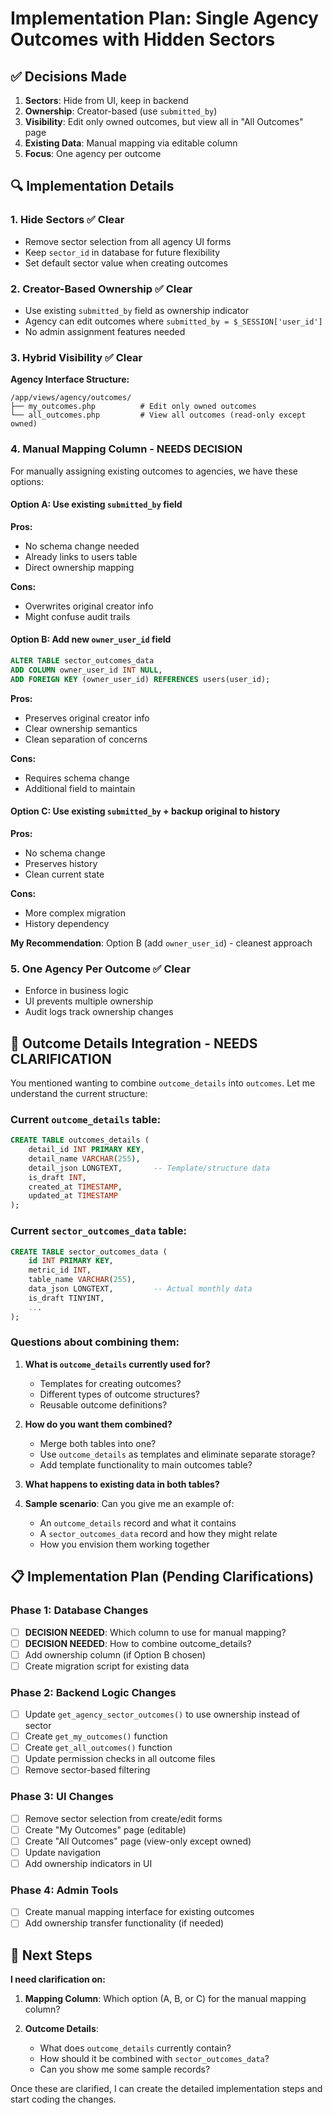 # Implementation Plan: Single Agency Outcomes with Hidden Sectors

## ✅ Decisions Made

1. **Sectors**: Hide from UI, keep in backend
2. **Ownership**: Creator-based (use `submitted_by`)
3. **Visibility**: Edit only owned outcomes, but view all in "All Outcomes" page
4. **Existing Data**: Manual mapping via editable column
5. **Focus**: One agency per outcome

## 🔍 Implementation Details

### 1. Hide Sectors ✅ Clear
- Remove sector selection from all agency UI forms
- Keep `sector_id` in database for future flexibility
- Set default sector value when creating outcomes

### 2. Creator-Based Ownership ✅ Clear
- Use existing `submitted_by` field as ownership indicator
- Agency can edit outcomes where `submitted_by = $_SESSION['user_id']`
- No admin assignment features needed

### 3. Hybrid Visibility ✅ Clear
**Agency Interface Structure:**
```
/app/views/agency/outcomes/
├── my_outcomes.php          # Edit only owned outcomes
└── all_outcomes.php         # View all outcomes (read-only except owned)
```

### 4. Manual Mapping Column - **NEEDS DECISION**

For manually assigning existing outcomes to agencies, we have these options:

#### Option A: Use existing `submitted_by` field
**Pros:** 
- No schema change needed
- Already links to users table
- Direct ownership mapping

**Cons:** 
- Overwrites original creator info
- Might confuse audit trails

#### Option B: Add new `owner_user_id` field
```sql
ALTER TABLE sector_outcomes_data 
ADD COLUMN owner_user_id INT NULL,
ADD FOREIGN KEY (owner_user_id) REFERENCES users(user_id);
```
**Pros:**
- Preserves original creator info
- Clear ownership semantics
- Clean separation of concerns

**Cons:**
- Requires schema change
- Additional field to maintain

#### Option C: Use existing `submitted_by` + backup original to history
**Pros:**
- No schema change
- Preserves history
- Clean current state

**Cons:**
- More complex migration
- History dependency

**My Recommendation**: Option B (add `owner_user_id`) - cleanest approach

### 5. One Agency Per Outcome ✅ Clear
- Enforce in business logic
- UI prevents multiple ownership
- Audit logs track ownership changes

## 🤔 Outcome Details Integration - NEEDS CLARIFICATION

You mentioned wanting to combine `outcome_details` into `outcomes`. Let me understand the current structure:

### Current `outcome_details` table:
```sql
CREATE TABLE outcomes_details (
    detail_id INT PRIMARY KEY,
    detail_name VARCHAR(255),
    detail_json LONGTEXT,       -- Template/structure data
    is_draft INT,
    created_at TIMESTAMP,
    updated_at TIMESTAMP
);
```

### Current `sector_outcomes_data` table:
```sql
CREATE TABLE sector_outcomes_data (
    id INT PRIMARY KEY,
    metric_id INT,
    table_name VARCHAR(255),
    data_json LONGTEXT,         -- Actual monthly data
    is_draft TINYINT,
    ...
);
```

### **Questions about combining them:**

1. **What is `outcome_details` currently used for?**
   - Templates for creating outcomes?
   - Different types of outcome structures?
   - Reusable outcome definitions?

2. **How do you want them combined?**
   - Merge both tables into one?
   - Use `outcome_details` as templates and eliminate separate storage?
   - Add template functionality to main outcomes table?

3. **What happens to existing data in both tables?**

4. **Sample scenario**: Can you give me an example of:
   - An `outcome_details` record and what it contains
   - A `sector_outcomes_data` record and how they might relate
   - How you envision them working together

## 📋 Implementation Plan (Pending Clarifications)

### Phase 1: Database Changes
- [ ] **DECISION NEEDED**: Which column to use for manual mapping?
- [ ] **DECISION NEEDED**: How to combine outcome_details?
- [ ] Add ownership column (if Option B chosen)
- [ ] Create migration script for existing data

### Phase 2: Backend Logic Changes
- [ ] Update `get_agency_sector_outcomes()` to use ownership instead of sector
- [ ] Create `get_my_outcomes()` function
- [ ] Create `get_all_outcomes()` function  
- [ ] Update permission checks in all outcome files
- [ ] Remove sector-based filtering

### Phase 3: UI Changes
- [ ] Remove sector selection from create/edit forms
- [ ] Create "My Outcomes" page (editable)
- [ ] Create "All Outcomes" page (view-only except owned)
- [ ] Update navigation
- [ ] Add ownership indicators in UI

### Phase 4: Admin Tools
- [ ] Create manual mapping interface for existing outcomes
- [ ] Add ownership transfer functionality (if needed)

## 🎯 Next Steps

**I need clarification on:**

1. **Mapping Column**: Which option (A, B, or C) for the manual mapping column?

2. **Outcome Details**: 
   - What does `outcome_details` currently contain?
   - How should it be combined with `sector_outcomes_data`?
   - Can you show me some sample records?

Once these are clarified, I can create the detailed implementation steps and start coding the changes.
